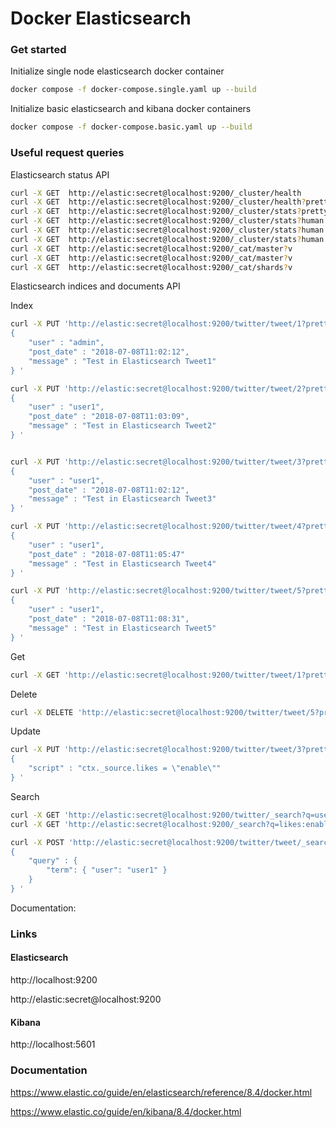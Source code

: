 # Docker Elasticsearch

### Get started

Initialize single node elasticsearch docker container
```bash
docker compose -f docker-compose.single.yaml up --build
```

Initialize basic elasticsearch and kibana docker containers
```bash
docker compose -f docker-compose.basic.yaml up --build
```

### Useful request queries

Elasticsearch status API

```bash
curl -X GET  http://elastic:secret@localhost:9200/_cluster/health
curl -X GET  http://elastic:secret@localhost:9200/_cluster/health?pretty
curl -X GET  http://elastic:secret@localhost:9200/_cluster/stats?pretty
curl -X GET  http://elastic:secret@localhost:9200/_cluster/stats?human
curl -X GET  http://elastic:secret@localhost:9200/_cluster/stats?human
curl -X GET  http://elastic:secret@localhost:9200/_cluster/stats?human
curl -X GET  http://elastic:secret@localhost:9200/_cat/master?v
curl -X GET  http://elastic:secret@localhost:9200/_cat/master?v
curl -X GET  http://elastic:secret@localhost:9200/_cat/shards?v
```

Elasticsearch indices and documents API

Index
```bash
curl -X PUT 'http://elastic:secret@localhost:9200/twitter/tweet/1?pretty' -H 'Content-Type: application/json' -d'
{
    "user" : "admin",
    "post_date" : "2018-07-08T11:02:12",
    "message" : "Test in Elasticsearch Tweet1"
} '

curl -X PUT 'http://elastic:secret@localhost:9200/twitter/tweet/2?pretty' -H 'Content-Type: application/json' -d'
{
    "user" : "user1",
    "post_date" : "2018-07-08T11:03:09",
    "message" : "Test in Elasticsearch Tweet2"
} '


curl -X PUT 'http://elastic:secret@localhost:9200/twitter/tweet/3?pretty' -H 'Content-Type: application/json' -d'
{
    "user" : "user1",
    "post_date" : "2018-07-08T11:02:12",
    "message" : "Test in Elasticsearch Tweet3"
} '

curl -X PUT 'http://elastic:secret@localhost:9200/twitter/tweet/4?pretty' -H 'Content-Type: application/json' -d'
{
    "user" : "user1",
    "post_date" : "2018-07-08T11:05:47"
    "message" : "Test in Elasticsearch Tweet4"
} '

curl -X PUT 'http://elastic:secret@localhost:9200/twitter/tweet/5?pretty' -H 'Content-Type: application/json' -d'
{
    "user" : "user1",
    "post_date" : "2018-07-08T11:08:31",
    "message" : "Test in Elasticsearch Tweet5"
} '

```

Get
```bash
curl -X GET 'http://elastic:secret@localhost:9200/twitter/tweet/1?pretty'
```

Delete
```bash
curl -X DELETE 'http://elastic:secret@localhost:9200/twitter/tweet/5?pretty'
```

Update
```bash
curl -X PUT 'http://elastic:secret@localhost:9200/twitter/tweet/3?pretty' -H 'Content-Type: application/json' -d'
{
    "script" : "ctx._source.likes = \"enable\""
} '
```

Search
```bash
curl -X GET 'http://elastic:secret@localhost:9200/twitter/_search?q=user:user1&pretty'
curl -X GET 'http://elastic:secret@localhost:9200/_search?q=likes:enable&pretty'

curl -X POST 'http://elastic:secret@localhost:9200/twitter/tweet/_search?pretty' -H 'Content-Type: application/json' -d'
{
    "query" : {
        "term": { "user": "user1" }
    }
} '
```

Documentation: 

### Links

#### Elasticsearch

http://localhost:9200

http://elastic:secret@localhost:9200

#### Kibana

http://localhost:5601


### Documentation

https://www.elastic.co/guide/en/elasticsearch/reference/8.4/docker.html

https://www.elastic.co/guide/en/kibana/8.4/docker.html

